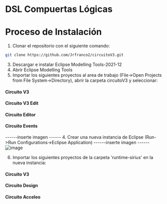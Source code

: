 # DSL Compuertas Lógicas
# Proceso de Instalación
1. Clonar el repositorio con el siguiente comando:
```bash
git clone https://github.com/Jrfranco2/circuitoV3.git
```
3. Descargar e instalar Eclipse Modelling Tools-2021-12 
4. Abrir Eclipse Modelling Tools
5. Importar los siguientes proyectos al area de trabajo (File->Open Projects from File System->Directory), abrir la carpeta circuitoV3 y seleccionar:
#### Circuito V3
#### Circuito V3 Edit
#### Circuito Editor
#### Circuito Events
------inserte imagen ------
4. Crear una nueva instancia de Eclipse (Run->Run Configurations->Eclipse Application)
------inserte imagen ------
![image](https://user-images.githubusercontent.com/23088391/126080248-f4147487-a906-4411-ae94-d1b21691bd2f.png)

6. Importar los siguientes proyectos de la carpeta 'runtime-sirius' en la nueva instancia:
#### Circuito V3
#### Circuito Design
#### Circuito Acceleo
